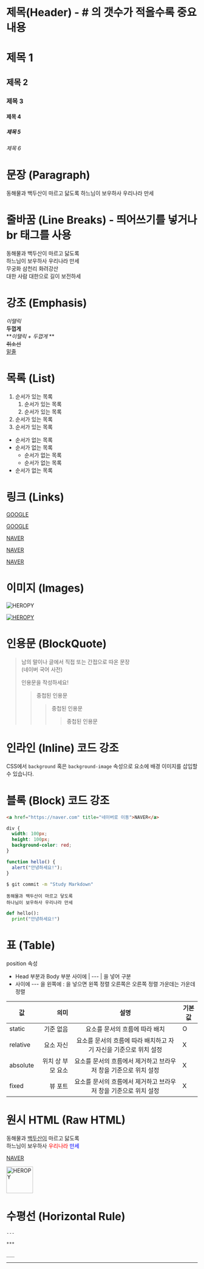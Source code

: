 # 제목(Header) - # 의 갯수가 적을수록 중요 내용

# 제목 1

## 제목 2

### 제목 3

#### 제목 4

##### 제목 5

###### 제목 6

# 문장 (Paragraph)

동해물과 백두산이 마르고 닳도록
하느님이 보우하사 우리나라 만세

# 줄바꿈 (Line Breaks) - 띄어쓰기를 넣거나 br 태그를 사용

동해물과 백두산이 마르고 닳도록  
하느님이 보우하사 우리나라 만세  
무궁화 삼천리 화려강산<br />
대한 사람 대한으로 길이 보전하세

# 강조 (Emphasis)

_이탤릭_  
**두껍게**  
**_이탤릭 + 두껍게_ **  
~~취소선~~  
<u>밑줄</u>

# 목록 (List)

1. 순서가 있는 목록
   1. 순서가 있는 목록
   1. 순서가 있는 목록
2. 순서가 있는 목록
3. 순서가 있는 목록

- 순서가 없는 목록
- 순서가 없는 목록
  - 순서가 없는 목록
  - 순서가 없는 목록
- 순서가 없는 목록

# 링크 (Links)

<a href="https://google.com">GOOGLE</a>

[GOOGLE](https://google.com)

<a href="https://naver.com" title="네이버로 이동">NAVER</a>

[NAVER](https://naver.com "NAVER로 이동!")

<a href="https://naver.com" title="네이버로 이동" target="_blank">NAVER</a>

# 이미지 (Images)

![HEROPY](https://heropy.blog/css/images/logo.png)

[![HEROPY](https://heropy.blog/css/images/logo.png)](https://heropy.blog/)

# 인용문 (BlockQuote)

> 남의 말이나 글에서 직접 또는 간접으로 따온 문장  
> (네이버 국어 사전)
>
> 인용문을 작성하세요!
>
> > 중첩된 인용문
> >
> > > 중첩된 인용문
> > >
> > > > 중첩된 인용문

# 인라인 (Inline) 코드 강조

CSS에서 `background` 혹은 `background-image` 속성으로 요소에 배경 이미지를 삽입할 수 있습니다.

# 블록 (Block) 코드 강조

```html
<a href="https://naver.com" title="네이버로 이동">NAVER</a>
```

```css
div {
  width: 100px;
  height: 100px;
  background-color: red;
}
```

```javascript
function hello() {
  alert("안녕하세요!");
}
```

```bash
$ git commit -m "Study Markdown"
```

```plaintext
동해물과 백두산이 마르고 닿도록
하나님이 보우하사 우리나라 만세
```

```python
def hello():
  print("안녕하세요!")
```

# 표 (Table)

position 속성

- Head 부분과 Body 부분 사이에 | --- | 을 넣어 구분
- 사이에 --- 을 왼쪽에 : 을 넣으면 왼쪽 정렬 오른쪽은 오른쪽 정렬 가운데는 가운데 정렬

| 값       |              의미 |                               설명                                | 기본값 |
| -------- | ----------------: | :---------------------------------------------------------------: | ------ |
| static   |         기준 없음 |                  요소를 문서의 흐름에 따라 배치                   | O      |
| relative |         요소 자신 | 요소를 문서의 흐름에 따라 배치하고 자기 자신을 기준으로 위치 설정 | X      |
| absolute | 위치 상 부모 요소 | 요소를 문서의 흐름에서 제거하고 브라우저 창을 기준으로 위치 설정  | X      |
| fixed    |           뷰 포트 | 요소를 문서의 흐름에서 제거하고 브라우저 창을 기준으로 위치 설정  | X      |

# 원시 HTML (Raw HTML)

동해물과 <span style="text-decoration: underline;">백두산이</span> 마르고 닳도록<br />
하느님이 보우하사 <span style="color: red">우리나라</span> <span style="color: blue">만세</span>

<a href="https://naver.com" title="네이버로 이동" target="_blank">NAVER</a>

<img width="70" src="https://heropy.blog/css/images/logo.png" alt="HEROPY" width="300" />

# 수평선 (Horizontal Rule)

`---`

`***`

`___`

---
